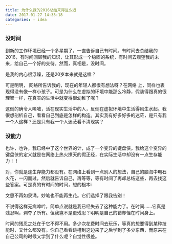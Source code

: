 ```yaml
---
title: 为什么我的2016总结来得这么迟
date: 2017-01-27 14:35:18
categories: - idea
---
```


### 没时间

到新的工作环境已经一个多星期了，一直告诉自己有时间。有时间去总结我的2016，有时间回顾我的知识，让其形成一个稳固的系统，有时间去观望我的未来，给自己一个好的交待。然而，真相是，没时间。

是我的内心很浮躁，还是20岁本来就是这样？

可是明明， 网络所告诉我的，现在的年轻人都很有想法呀？在网络 上，同样也表现得没有像一样小孩子。可是为什么在虚拟的环境中能那么冷静，假装得跟真的很理智一样，在真实的生活中就变得很幼稚了呢？

这倒的确令人唏嘘，活在现实生活中的人，反倒在虚拟环境中生活得风生水起。我很想剖析自己，看看自己到底是怎样的构造。其实我有好多好多的迷茫，是只有我一个人这样？还是只有我一个人迷茫看不清现实？

### 没能力

也许，也许，我已经中了这个世界的计，成了一个变异的键盘侠。我给这个变异的键盘侠的定义就是在网络上热火撩天的假正经，在实际生活中却没有一点生存能力！！

对，你就是连生存能力都没有。在网络上看到一点别人的想法，自己的脑海中电石火花，一闪而过，然后就告诉自己，再等等，等有时间了再却总结这些，再去找这些答案。可是真的有时间的时间，想的根本i

文思不再如泉涌，妙笔也不能再生花。它们选择了跟我告别！

不说得这样无病呻吟，简单点说就是我已经失去了这种能力了。在时间……它真是残忍啊，剥夺了所有。但我岂不是更残忍？明明是自己的错却怪在时间身上。

时间的残忍之处在于它不得不用。多少次花费时间去玩乐，等真的想要得到某种技能时，又什么都没有。你自己看看跳槽到这边来了之后学到了多少东西，而原来在自己公司的时候又学到了什么呢？自觉性很差。